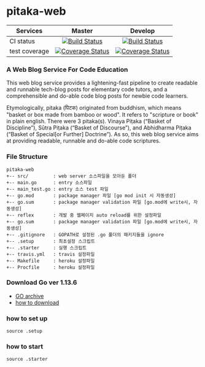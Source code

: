 # pitaka-web

| Services      | Master        | Develop  |
| ------------- |:-------------:| :-------:|
| CI status     | [![Build Status](https://travis-ci.org/codepitaka/pitaka-web.svg?branch=master)](https://travis-ci.org/codepitaka/pitaka-web) |   [![Build Status](https://travis-ci.org/codepitaka/pitaka-web.svg?branch=develop)](https://travis-ci.org/codepitaka/pitaka-web) |
| test coverage | [![Coverage Status](https://coveralls.io/repos/github/codepitaka/pitaka-web/badge.svg?branch=master)](https://coveralls.io/github/codepitaka/pitaka-web?branch=master)      |     [![Coverage Status](https://coveralls.io/repos/github/codepitaka/pitaka-web/badge.svg?branch=develop)](https://coveralls.io/github/codepitaka/pitaka-web?branch=develop) |


### A Web Blog Service For Code Education  

This web blog service provides a lightening-fast pipeline to create readable and runnable tech-blog posts for elementary code tutors, and a comprehensible and do-able code blog posts for newbie code learners.  

Etymologically, pitaka (पिटक) originated from buddhism, which means "basket or box made from bamboo or wood". It refers to "scripture or book" in plain english. There were 3 pitaka(s). Vinaya Piṭaka (“Basket of Discipline”), Sūtra Piṭaka (“Basket of Discourse”), and Abhidharma Piṭaka (“Basket of Special[or Further] Doctrine”). As so, this web blog service aims at providing readable, runnable and do-able code scriptures.

### File Structure
```
pitaka-web
+-- src/         : web server 소스파일을 모아둔 폴더
+-- main.go      : entry 소스파일
+-- main_test.go : entry 소스 test 파일
+-- go.mod       : package manager 파일 [go mod init 시 자동생성]
+-- go.sum       : package manager validation 파일 [go.mod에 write시, 자동생성]
+-- reflex       : 개발 중 웹페이지 auto reload를 위한 설정파일
+-- go.sum       : package manager validation 파일 [go.mod에 write시, 자동생성]
+-- .gitignore   : GOPATH로 설정된 .go 폴더의 패키지들을 ignore
+-- .setup       : 최초설정 스크립트
+-- .starter     : 실행 스크립트
+-- travis.yml   : travis 설정파일
+-- Makefile     : heroku 설정파일
+-- Procfile     : heroku 설정파일
```


### Download Go ver 1.13.6 
- [GO archive](https://golang.org/dl/)
- [how to download](https://www.quora.com/Whats-the-easiest-way-to-update-Go-programming-language-to-the-latest-version-in-Linux)

### how to set up
```
source .setup
```

### how to start
```
source .starter
```